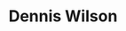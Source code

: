 ---
title: "Dennis Wilson"
summary: "Dennis Carl Wilson was an American musician who co-founded the Beach Boys. He is best remembered as their drummer and as the middle brother of bandmates Brian and Carl Wilson. Dennis was the only true surfer in the Beach Boys, and his personal life exemplified the \"California Myth\" that the band's early songs often celebrated. He was also known for his association with the Manson Family and for co-starring in the 1971 film Two-Lane Blacktop.
Wilson served mainly on drums and backing vocals for the Beach Boys. His playing can be heard on many of the group's hits, belying the popular misconception that he was always replaced on record by studio musicians. He originally had few lead vocals on the band's songs, but his prominence as a singer-songwriter increased following their 1968 album Friends. His music is characterized for reflecting his \"edginess\" and \"little of his happy charm\". His original songs for the group included \"Little Bird\" and \"Forever\" . Friends and biographers have asserted that he was an uncredited writer on \"You Are So Beautiful\", a 1974 hit for Joe Cocker frequently performed by Wilson in concert.During his final years, Wilson struggled with alcoholism and the use of other drugs , exacerbating longstanding tensions with some of his bandmates. His solo album, Pacific Ocean Blue , was released to warm reviews and moderate sales comparable to those of contemporaneous Beach Boys albums. Sessions for a follow-up, Bambu, disintegrated before his death. In 1983, Wilson drowned at age 39. In 1988, he was posthumously inducted into the Rock and Roll Hall of Fame as a member of the Beach Boys."
image: "dennis-wilson.jpg"
apple_music_artist_url: "https://music.apple.com/gb/artist/dennis-wilson/3085067"
wikipedia_url: "https://en.wikipedia.org/wiki/Dennis_Wilson"
---